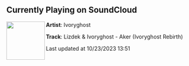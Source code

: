 ## Currently Playing on SoundCloud

[<img align="left" width="100" src="https://i1.sndcdn.com/artworks-1vdUDTZdqnK6Omfx-cuxqmA-t500x500.jpg">](https://soundcloud.com/shadowsareforever/lizdek-ivoryghost-aker-ivoryghost-rebirth)

**Artist**: Ivoryghost 

**Track**: Lizdek & Ivoryghost - Aker (Ivoryghost Rebirth)

Last updated at 10/23/2023 13:51
